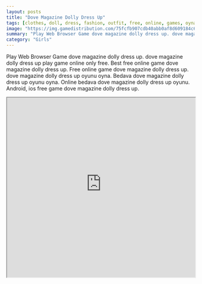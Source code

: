 ```yaml
---
layout: posts
title: "Dove Magazine Dolly Dress Up"
tags: [clothes, doll, dress, fashion, outfit, free, online, games, oyna, game, free, games, play, play, games]
image: "https://img.gamedistribution.com/75fcfb907cdb40abb0af8d609184c658.jpg"
summary: "Play Web Browser Game dove magazine dolly dress up. dove magazine dolly dress up play game online only free. Best free online game dove magazine dolly dress up. Free online game dove magazine dolly dress up. dove magazine dolly dress up oyunu oyna. Bedava dove magazine dolly dress up oyunu oyna. Online bedava dove magazine dolly dress up oyunu. Android, ios free game dove magazine dolly dress up."
category: "Girls"
---
```


Play Web Browser Game dove magazine dolly dress up. dove magazine dolly dress up play game online only free. Best free online game dove magazine dolly dress up. Free online game dove magazine dolly dress up. dove magazine dolly dress up oyunu oyna. Bedava dove magazine dolly dress up oyunu oyna. Online bedava dove magazine dolly dress up oyunu. Android, ios free game dove magazine dolly dress up.

<iframe width="100%" height="480px;" src="https://html5.gamedistribution.com/75fcfb907cdb40abb0af8d609184c658/"></iframe>